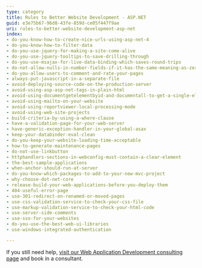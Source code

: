 ```yaml
---
type: category
title: Rules to Better Website Development - ASP.NET
guid: e3e75b67-96d8-43fe-859d-ce05f447f9ae
uri: rules-to-better-website-development-asp-net
index:
- do-you-know-how-to-create-nice-urls-using-asp-net-4
- do-you-know-how-to-filter-data
- do-you-use-jquery-for-making-a-site-come-alive
- do-you-use-jquery-tooltips-to-save-drilling-through
- do-you-use-msajax-for-live-data-binding-which-saves-round-trips
- do-not-allow-nulls-in-number-fields-if-it-has-the-same-meaning-as-zero
- do-you-allow-users-to-comment-and-rate-your-pages
- always-put-javascript-in-a-separate-file
- avoid-deploying-source-code-on-the-production-server
- avoid-using-asp-asp-net-tags-in-plain-html
- avoid-using-documentgetelementbyid-and-documentall-to-get-a-single-element
- avoid-using-mailto-on-your-website
- avoid-using-reportviewer-local-processing-mode
- avoid-using-web-site-projects
- build-criteria-by-using-a-where-clause
- have-a-validation-page-for-your-web-server
- have-generic-exception-handler-in-your-global-asax
- keep-your-databinder-eval-clean
- do-you-keep-your-website-loading-time-acceptable
- how-to-generate-maintenance-pages
- do-not-use-linkbutton
- httphandlers-sections-in-webconfig-must-contain-a-clear-element
- the-best-sample-applications
- when-anchor-should-run-at-server
- do-you-know-which-packages-to-add-to-your-new-mvc-project
- why-choose-dot-net-core
- release-build-your-web-applications-before-you-deploy-them
- 404-useful-error-page
- use-301-redirect-on-renamed-or-moved-pages
- use-css-validation-service-to-check-your-css-file
- use-markup-validation-service-to-check-your-html-code
- use-server-side-comments
- use-sso-for-your-websites
- do-you-use-the-best-web-ui-libraries
- use-windows-integrated-authentication

---
```

<p>​If you still need help,&#160;<a href="https&#58;//www.ssw.com.au/ssw/Consulting/Web-Applications.aspx">visit our Web Application Development consulting page​</a>​&#160;and book in&#160;a consultant.​​<br></p>


